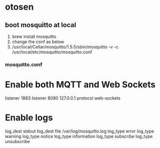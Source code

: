 # otosen

## boot mosquitto at local
1. brew install mosquitto
2. change the conf as below
3. /usr/local/Cellar/mosquitto/1.5.5/sbin/mosquitto -v -c /usr/local/etc/mosquitto/mosquitto.conf

### mosquitto.conf
 # Enable both MQTT and Web Sockets
listener 1883
listener 8080 127.0.0.1
protocol web-sockets
 # Enable logs
log_dest stdout
log_dest file /var/log/mosquitto.log
log_type error
log_type warning
log_type notice
log_type information
log_type subscribe
log_type unsubscribe
